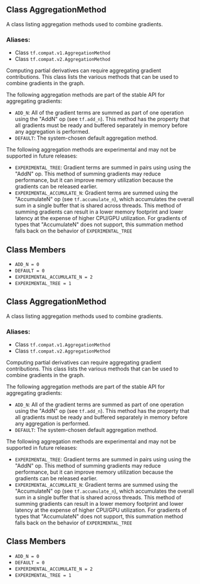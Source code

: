 ## Class AggregationMethod

A class listing aggregation methods used to combine gradients.

### Aliases:
- Class `tf.compat.v1.AggregationMethod`
- Class `tf.compat.v2.AggregationMethod`

Computing partial derivatives can require aggregating gradient contributions. This class lists the various methods that can be used to combine gradients in the graph.

The following aggregation methods are part of the stable API for aggregating gradients:
- `ADD_N`: All of the gradient terms are summed as part of one operation using the "AddN" op (see `tf.add_n`). This method has the property that all gradients must be ready and buffered separately in memory before any aggregation is performed.
- `DEFAULT`: The system-chosen default aggregation method.

The following aggregation methods are experimental and may not be supported in future releases:
- `EXPERIMENTAL_TREE`: Gradient terms are summed in pairs using using the "AddN" op. This method of summing gradients may reduce performance, but it can improve memory utilization because the gradients can be released earlier.
- `EXPERIMENTAL_ACCUMULATE_N`: Gradient terms are summed using the "AccumulateN" op (see `tf.accumulate_n`), which accumulates the overall sum in a single buffer that is shared across threads. This method of summing gradients can result in a lower memory footprint and lower latency at the expense of higher CPU/GPU utilization. For gradients of types that "AccumulateN" does not support, this summation method falls back on the behavior of `EXPERIMENTAL_TREE`
## Class Members
- `ADD_N = 0`
- `DEFAULT = 0`
- `EXPERIMENTAL_ACCUMULATE_N = 2`
- `EXPERIMENTAL_TREE = 1`
## Class AggregationMethod

A class listing aggregation methods used to combine gradients.
### Aliases:
- Class `tf.compat.v1.AggregationMethod`
- Class `tf.compat.v2.AggregationMethod`

Computing partial derivatives can require aggregating gradient contributions. This class lists the various methods that can be used to combine gradients in the graph.

The following aggregation methods are part of the stable API for aggregating gradients:
- `ADD_N`: All of the gradient terms are summed as part of one operation using the "AddN" op (see `tf.add_n`). This method has the property that all gradients must be ready and buffered separately in memory before any aggregation is performed.
- `DEFAULT`: The system-chosen default aggregation method.

The following aggregation methods are experimental and may not be supported in future releases:
- `EXPERIMENTAL_TREE`: Gradient terms are summed in pairs using using the "AddN" op. This method of summing gradients may reduce performance, but it can improve memory utilization because the gradients can be released earlier.
- `EXPERIMENTAL_ACCUMULATE_N`: Gradient terms are summed using the "AccumulateN" op (see `tf.accumulate_n`), which accumulates the overall sum in a single buffer that is shared across threads. This method of summing gradients can result in a lower memory footprint and lower latency at the expense of higher CPU/GPU utilization. For gradients of types that "AccumulateN" does not support, this summation method falls back on the behavior of `EXPERIMENTAL_TREE`
## Class Members
- `ADD_N = 0`
- `DEFAULT = 0`
- `EXPERIMENTAL_ACCUMULATE_N = 2`
- `EXPERIMENTAL_TREE = 1`

